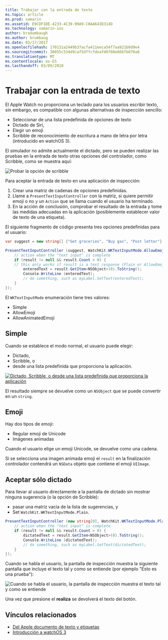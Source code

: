 ```yaml
---
title: Trabajar con la entrada de texto
ms.topic: article
ms.prod: xamarin
ms.assetid: E9CDF1DE-4233-4C39-99A9-C0AA643D314D
ms.technology: xamarin-ios
author: bradumbaugh
ms.author: brumbaug
ms.date: 03/17/2017
ms.openlocfilehash: 170131a2449b37acfa411eeca54f7aa921b0d9e4
ms.sourcegitcommit: 30055c534d9caf5dffcfdeafd6f08e666fb870a8
ms.translationtype: MT
ms.contentlocale: es-ES
ms.lasthandoff: 03/09/2018
---
```

# <a name="working-with-text-input"></a>Trabajar con la entrada de texto

El Apple Watch no proporciona un teclado para los usuarios escribir texto, sin embargo, es compatible con algunas alternativas de inspección sencillo:

- Seleccionar de una lista predefinida de opciones de texto
- Dictado de Siri,
- Elegir un emoji
- Scribble de reconocimiento de escritura a mano de letra por letra (introducido en watchOS 3).

El simulador no admite actualmente el dictado, pero se pueden realizar las pruebas en la entrada de texto otras opciones del controlador, como Scribble, como se muestra aquí:

![](text-input-images/textinput-sml.png "Probar la opción de scribble")

Para aceptar la entrada de texto en una aplicación de inspección:

1. Crear una matriz de cadenas de opciones predefinidas.
2. Llame a `PresentTextInputController` con la matriz, si quiere permitir emoji o no y un `Action` que se llama cuando el usuario ha terminado.
3. En la acción de conclusión, comprobar el resultado de la entrada y tome las medidas adecuadas en la aplicación (posiblemente establecer valor de texto de una etiqueta).

El siguiente fragmento de código presenta tres opciones predefinidas para el usuario:

```csharp
var suggest = new string[] {"Get groceries", "Buy gas", "Post letter"};

PresentTextInputController (suggest, WatchKit.WKTextInputMode.AllowEmoji, (result) => {
    // action when the "text input" is complete
    if (result != null && result.Count > 0) {
    // this only works if result is a text response (Plain or AllowEmoji)
        enteredText = result.GetItem<NSObject>(0).ToString();
        Console.WriteLine (enteredText);
        // do something, such as myLabel.SetText(enteredText);
    }
});
```

El `WKTextInputMode` enumeración tiene tres valores:

- Simple
- AllowEmoji
- AllowAnimatedEmoji

## <a name="plain"></a>Simple

Cuando se establece el modo normal, el usuario puede elegir:

- Dictado,
- Scribble, o
- desde una lista predefinida que proporciona la aplicación.

[![](text-input-images/plain-scribble-sml.png "Dictado, Scribble, o desde una lista predefinida que proporciona la aplicación")](text-input-images/plain-scribble.png#lightbox)

El resultado siempre se devuelve como un `NSObject` que se puede convertir en un `string`.

## <a name="emoji"></a>Emoji

Hay dos tipos de emoji:

- Regular emoji de Unicode
- Imágenes animadas

Cuando el usuario elige un emoji Unicode, se devuelve como una cadena.

Si se selecciona una imagen animada emoji el `result` en la finalización controlador contendrá un `NSData` objeto que contiene el emoji `UIImage`.

## <a name="accepting-dictation-only"></a>Aceptar sólo dictado

Para llevar al usuario directamente a la pantalla de dictado sin mostrar ninguna sugerencia (o la opción de Scribble):

- pasar una matriz vacía de la lista de sugerencias, y
- Set `WatchKit.WKTextInputMode.Plain`.

```csharp
PresentTextInputController (new string[0], WatchKit.WKTextInputMode.Plain, (result) => {
    // action when the "text input" is complete
    if (result != null && result.Count > 0) {
        dictatedText = result.GetItem<NSObject>(0).ToString();
        Console.WriteLine (dictatedText);
        // do something, such as myLabel.SetText(dictatedText);
    }
});
```

Cuando se habla el usuario, la pantalla de inspección muestra la siguiente pantalla que incluye el texto tal y como se entiende (por ejemplo "Esto es una prueba"):

![](text-input-images/dictation.png "Cuando se habla el usuario, la pantalla de inspección muestra el texto tal y como se entiende")

Una vez que presione el **realiza** se devolverá el texto del botón.



## <a name="related-links"></a>Vínculos relacionados

- [Del Apple documento de texto y etiquetas](https://developer.apple.com/library/ios/documentation/General/Conceptual/WatchKitProgrammingGuide/TextandLabels.html)
- [Introducción a watchOS 3](~/ios/watchos/platform/introduction-to-watchos3/index.md)
